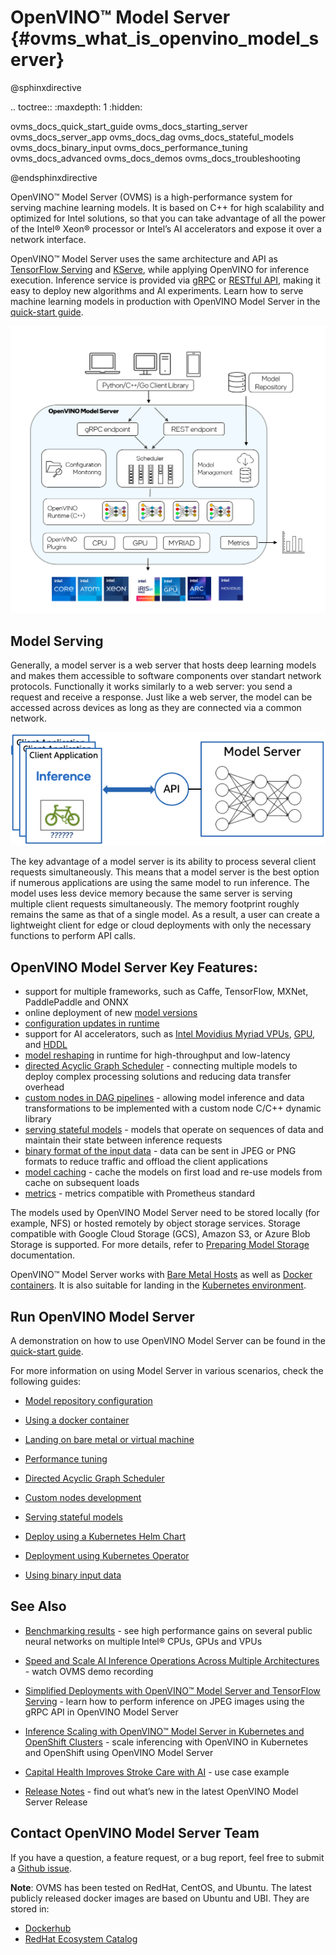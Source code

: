# OpenVINO&trade; Model Server {#ovms_what_is_openvino_model_server}

@sphinxdirective

.. toctree::
   :maxdepth: 1
   :hidden:

   ovms_docs_quick_start_guide
   ovms_docs_starting_server
   ovms_docs_server_app
   ovms_docs_dag
   ovms_docs_stateful_models
   ovms_docs_binary_input
   ovms_docs_performance_tuning
   ovms_docs_advanced
   ovms_docs_demos
   ovms_docs_troubleshooting

@endsphinxdirective

OpenVINO&trade; Model Server (OVMS) is a high-performance system for serving machine learning models. It is based on C++ for high scalability and optimized for Intel solutions, so that you can take advantage of all the power of the Intel® Xeon® processor or Intel’s AI accelerators and expose it over a network interface.

OpenVINO&trade; Model Server uses the same architecture and API as [TensorFlow Serving](https://github.com/tensorflow/serving) and [KServe](https://github.com/kserve/kserve), while applying OpenVINO for inference execution. Inference service is provided via [gRPC](https://grpc.io/) or [RESTful API](https://restfulapi.net/), making it easy to deploy new algorithms and AI experiments. Learn how to serve machine learning models in production with OpenVINO Model Server in the [quick-start guide](ovms_quickstart.md). 

![OVMS diagram](ovms_draft_diagram.png)

## Model Serving

Generally, a model server is a web server that hosts deep learning models and makes them accessible to software components over standart network protocols. Functionally it works similarly to a web server: you send a request and receive a response. Just like a web server, the model can be accessed across devices as long as they are connected via a common network. 

![OVMS picture](ovms.png)

The key advantage of a model server is its ability to process several client requests simultaneously. This means that a model server is the best option if numerous applications are using the same model to run inference. The model uses less device memory because the same server is serving multiple client requests simultaneously. The memory footprint roughly remains the same as that of a single model. As a result, a user can create a lightweight client for edge or cloud deployments with only the necessary functions to perform API calls. 

## OpenVINO Model Server Key Features: 

- support for multiple frameworks, such as Caffe, TensorFlow, MXNet, PaddlePaddle and ONNX
- online deployment of new [model versions](model_version_policy.md)
- [configuration updates in runtime](online_config_changes.md)
- support for AI accelerators, such as 
[Intel Movidius Myriad VPUs](https://docs.openvino.ai/2022.2/openvino_docs_OV_UG_supported_plugins_MYRIAD.html), 
[GPU](https://docs.openvino.ai/2022.2/openvino_docs_OV_UG_supported_plugins_GPU.html), and 
[HDDL](https://docs.openvino.ai/2022.2/openvino_docs_OV_UG_supported_plugins_HDDL.html) 
- [model reshaping](shape_batch_size_and_layout.md) in runtime for high-throughput and low-latency
- [directed Acyclic Graph Scheduler](dag_scheduler.md) - connecting multiple models to deploy complex processing solutions and reducing data transfer overhead
- [custom nodes in DAG pipelines](custom_node_development.md) - allowing model inference and data transformations to be implemented with a custom node C/C++ dynamic library
- [serving stateful models](stateful_models.md) - models that operate on sequences of data and maintain their state between inference requests
- [binary format of the input data](binary_input.md) - data can be sent in JPEG or PNG formats to reduce traffic and offload the client applications
- [model caching](model_cache.md) - cache the models on first load and re-use models from cache on subsequent loads
- [metrics](metrics.md) - metrics compatible with Prometheus standard

The models used by OpenVINO Model Server need to be stored locally (for example, NFS) or hosted remotely by object storage services. Storage compatible with Google Cloud Storage (GCS), Amazon S3, or Azure Blob Storage is supported. 
For more details, refer to [Preparing Model Storage](./models_repository.md) documentation.  

OpenVINO&trade; Model Server works with [Bare Metal Hosts](host.md) as well as [Docker containers](docker_container.md). It is also suitable for landing in the [Kubernetes environment](../deploy/README.md).

## Run OpenVINO Model Server

A demonstration on how to use OpenVINO Model Server can be found in the [quick-start guide](ovms_quickstart.md). 

For more information on using Model Server in various scenarios, check the following guides:

* [Model repository configuration](models_repository.md)

* [Using a docker container](docker_container.md)

* [Landing on bare metal or virtual machine](host.md)

* [Performance tuning](performance_tuning.md)

* [Directed Acyclic Graph Scheduler](dag_scheduler.md)

* [Custom nodes development](custom_node_development.md)

* [Serving stateful models](stateful_models.md)

* [Deploy using a Kubernetes Helm Chart](../deploy/README.md)

* [Deployment using Kubernetes Operator](https://operatorhub.io/operator/ovms-operator)

* [Using binary input data](binary_input.md)


## See Also

* [Benchmarking results](https://docs.openvino.ai/2022.1/openvino_docs_performance_benchmarks_ovms.html) - see high performance gains on several public neural networks on multiple Intel® CPUs, GPUs and VPUs 

* [Speed and Scale AI Inference Operations Across Multiple Architectures](https://techdecoded.intel.io/essentials/speed-and-scale-ai-inference-operations-across-multiple-architectures/?elq_cid=3646480_ts1607680426276&erpm_id=6470692_ts1607680426276) - watch OVMS demo recording

* [Simplified Deployments with OpenVINO™ Model Server and TensorFlow Serving](https://community.intel.com/t5/Blogs/Tech-Innovation/Artificial-Intelligence-AI/Simplified-Deployments-with-OpenVINO-Model-Server-and-TensorFlow/post/1353218) - learn how to perform inference on JPEG images using the gRPC API in OpenVINO Model Server

* [Inference Scaling with OpenVINO™ Model Server in Kubernetes and OpenShift Clusters](https://www.intel.com/content/www/us/en/developer/articles/technical/deploy-openvino-in-openshift-and-kubernetes.html) - scale inferencing with OpenVINO in Kubernetes and OpenShift using OpenVINO Model Server

* [Capital Health Improves Stroke Care with AI](https://www.intel.co.uk/content/www/uk/en/customer-spotlight/stories/capital-health-ai-customer-story.html) - use case example

* [Release Notes](https://github.com/openvinotoolkit/model_server/releases) - find out what’s new in the latest OpenVINO Model Server Release

## Contact OpenVINO Model Server Team

If you have a question, a feature request, or a bug report, feel free to submit a [Github issue](https://github.com/openvinotoolkit/model_server).

**Note**: OVMS has been tested on RedHat, CentOS, and Ubuntu. The latest publicly released docker images are based on Ubuntu and UBI.
They are stored in:
- [Dockerhub](https://hub.docker.com/r/openvino/model_server)
- [RedHat Ecosystem Catalog](https://catalog.redhat.com/software/containers/intel/openvino-model-server/607833052937385fc98515de)